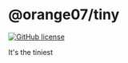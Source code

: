 # @orange07/tiny

[![GitHub license](https://img.shields.io/github/license/orangeO7/tiny)](https://github.com/orangeO7/tiny/blob/main/LICENSE)

It's the tiniest